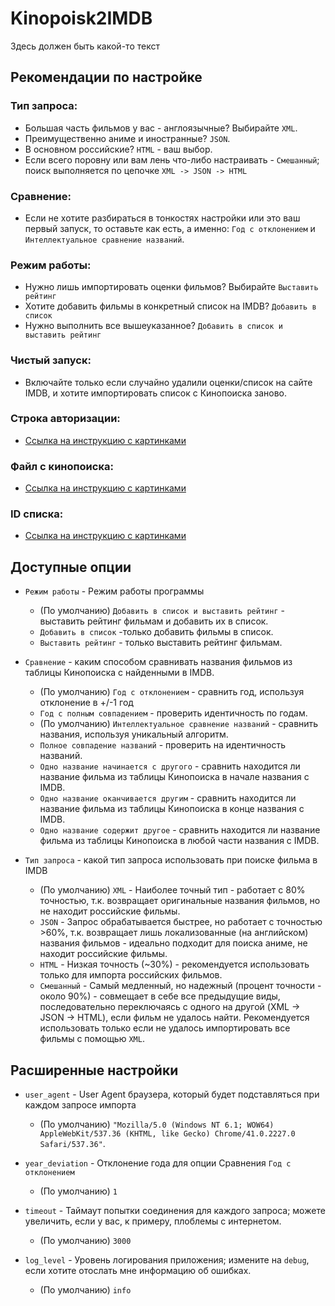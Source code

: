 # Kinopoisk2IMDB

Здесь должен быть какой-то текст

## Рекомендации по настройке

### Тип запроса:
 * Большая часть фильмов у вас - англоязычные? Выбирайте `XML`.
 * Преимущественно аниме и иностранные? `JSON`.
 * В основном российские? `HTML` - ваш выбор.
 * Если всего поровну или вам лень что-либо настраивать - `Смешанный`; поиск выполняется по цепочке `XML -> JSON -> HTML`

### Сравнение:
 * Если не хотите разбираться в тонкостях настройки или это ваш первый запуск, то оставьте как есть, а именно: `Год с отклонением` и `Интеллектуальное сравнение названий`.

### Режим работы:
 * Нужно лишь импортировать оценки фильмов? Выбирайте `Выставить рейтинг`
 * Хотите добавить фильмы в конкретный список на IMDB? `Добавить в список`
 * Нужно выполнить все вышеуказанное? `Добавить в список и выставить рейтинг`

### Чистый запуск:
 * Включайте только если случайно удалили оценки/список на сайте IMDB, и хотите импортировать список с Кинопоиска заново.

### Строка авторизации:
 * [Ссылка на инструкцию с картинками](docs/ObtainIMDBAuthString.pdf)

### Файл с кинопоиска:
 * [Ссылка на инструкцию с картинками](docs/ExportKinopoiskList.pdf)

### ID списка:
 * [Ссылка на инструкцию с картинками](docs/CreateListOrObtainListID.pdf)


## Доступные опции

- `Режим работы` - Режим работы программы
    - (По умолчанию) `Добавить в список и выставить рейтинг` - выставить рейтинг фильмам и добавить их в список.
    - `Добавить в список` -только добавить фильмы в список.
    - `Выставить рейтинг` - только выставить рейтинг фильмам.

- `Сравнение` - каким способом сравнивать названия фильмов из таблицы Кинопоиска с найденными в IMDB.
    - (По умолчанию) `Год с отклонением` - сравнить год, используя отклонение в +/-1 год
    - `Год с полным совпадением` - проверить идентичность по годам.
    - (По умолчанию) `Интеллектуальное сравнение названий` - сравнить названия, используя уникальный алгоритм.
    - `Полное совпадение названий` - проверить на идентичность названий.
    - `Одно название начинается с другого` - сравнить находится ли название фильма из таблицы Кинопоиска в начале названия с IMDB.
    - `Одно название оканчивается другим` - сравнить находится ли название фильма из таблицы Кинопоиска в конце названия с IMDB.
    - `Одно название содержит другое` - сравнить находится ли название фильма из таблицы Кинопоиска в любой части названия с IMDB.
 
- `Тип запроса` - какой тип запроса использовать при поиске фильма в IMDB
    - (По умолчанию) `XML` - Наиболее точный тип - работает с 80% точностью, т.к. возвращает оригинальные названия фильмов, но не находит российские фильмы.
    - `JSON` - Запрос обрабатывается быстрее, но работает с точностью >60%, т.к. возвращает лишь локализованные (на английском) названия фильмов - идеально подходит для поиска аниме, не находит российские фильмы.
    - `HTML` - Низкая точность (~30%) - рекомендуется использовать только для импорта российских фильмов.
    - `Смешанный` - Самый медленный, но надежный (процент точности - около 90%) - совмещает в себе все предыдущие виды, последовательно переключаясь с одного на другой (XML -> JSON -> HTML), если фильм не удалось найти.
    Рекомендуется использовать только если не удалось импортировать все фильмы с помощью `XML`.


## Расширенные настройки

- `user_agent` - User Agent браузера, который будет подставляться при каждом запросе импорта
    - (По умолчанию) `"Mozilla/5.0 (Windows NT 6.1; WOW64) AppleWebKit/537.36 (KHTML, like Gecko) Chrome/41.0.2227.0 Safari/537.36"`.

- `year_deviation` - Отклонение года для опции Сравнения `Год с отклонением`
    - (По умолчанию) `1`    

- `timeout` - Таймаут попытки соединения для каждого запроса; можете увеличить, если у вас, к примеру, плоблемы с интернетом.
    - (По умолчанию) `3000`

- `log_level` - Уровень логирования приложения; измените на `debug`, если хотите отослать мне информацию об ошибках.
    - (По умолчанию) `info`